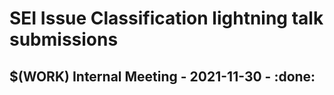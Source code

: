# SEI Issue Classification lightning talk submissions

## $(WORK) Internal Meeting - 2021-11-30 - :done:
